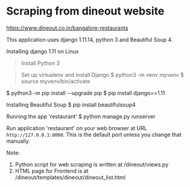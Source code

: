 # Scraping from dineout website
https://www.dineout.co.in/bangalore-restaurants


This application uses django 1.11.14, python 3 and Beautiful Soup 4.

Installing django 1.11 on Linux
> Install Python 3

> Set up virtualenv and install Django
$ python3 -m venv myvenv
$ source myvenv/bin/activate

$ python3 -m pip install --upgrade pip
$ pip install django==1.11


Installing Beautiful Soup
$ pip install beautifulsoup4


Running the app 'restaurant'
$ python manage.py runserver

Run application 'restaurant' on your web browser at URL `http://127.0.0.1:8000`. This is the default port unless you change that manually.



Note: 
1. Python script for web scraping is written at /dineout/views.py
2. HTML page for Frontend is at /dineout/templates/dineout/dineout_list.html